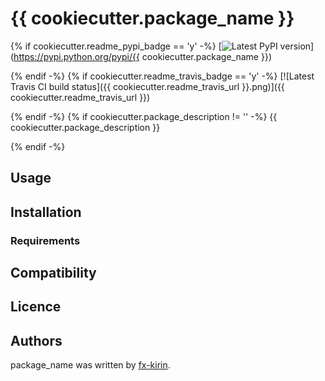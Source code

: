 # {{ cookiecutter.package_name }}

{% if cookiecutter.readme_pypi_badge == 'y' -%}
[![Latest PyPI version](https://img.shields.io/pypi/v/package_name.svg)](https://pypi.python.org/pypi/{{ cookiecutter.package_name }})

{% endif -%}
{% if cookiecutter.readme_travis_badge == 'y' -%}
[![Latest Travis CI build status]({{ cookiecutter.readme_travis_url }}.png)]({{ cookiecutter.readme_travis_url }})

{% endif -%}
{% if cookiecutter.package_description != '' -%}
{{ cookiecutter.package_description }}

{% endif -%}
## Usage

## Installation

### Requirements

## Compatibility

## Licence

## Authors

package\_name was written by [fx-kirin](fx.kirin@gmail.com).
